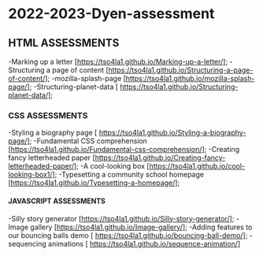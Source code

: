 # 2022-2023-Dyen-assessment

## HTML ASSESSMENTS
-Marking up a letter [https://tso4la1.github.io/Marking-up-a-letter/];
-Structuring a page of content [https://tso4la1.github.io/Structuring-a-page-of-content/];
-mozilla-splash-page [https://tso4la1.github.io/mozilla-splash-page/];
-Structuring-planet-data [ https://tso4la1.github.io/Structuring-planet-data/];

### CSS ASSESSMENTS
-Styling a biography page [ https://tso4la1.github.io/Styling-a-biography-page/];
-Fundamental CSS comprehension [https://tso4la1.github.io/Fundamental-css-comprehension/];
-Creating fancy letterheaded paper [https://tso4la1.github.io/Creating-fancy-letterheaded-paper/];
-A cool-looking box [https://tso4la1.github.io/cool-looking-box1/];
-Typesetting a community school homepage [https://tso4la1.github.io/Typesetting-a-homepage/];


#### JAVASCRIPT ASSESSMENTS
-Silly story generator [https://tso4la1.github.io/Silly-story-generator/];
-Image gallery [https://tso4la1.github.io/Image-gallery/];
-Adding features to our bouncing balls demo [ https://tso4la1.github.io/bouncing-ball-demo/];
-sequencing animations [ https://tso4la1.github.io/sequence-animation/]
